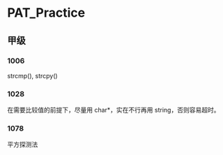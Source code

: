 # PAT_Practice

## 甲级

### 1006
strcmp(), strcpy()

### 1028
在需要比较值的前提下，尽量用 char*，实在不行再用 string，否则容易超时。

### 1078
平方探测法
